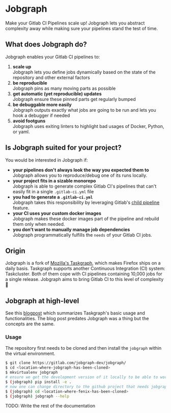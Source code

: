 # Jobgraph

Make your Gitlab CI Pipelines scale up! Jobgraph lets you abstract complexity away while making sure your pipelines stand the test of time.

## What does Jobgraph do?

Jobgraph enables your Gitlab CI pipelines to:
 1. **scale up**  
 Jobgraph lets you define jobs dynamically based on the state of the repository and other external factors
 1. **be reproducible**  
 Jobgraph pins as many moving parts as possible
 1. **get automatic (yet reproducible) updates**  
 Jobgraph ensure these pinned parts get regularly bumped
 1. **be debuggable more easily**  
 Jobgraph outputs exactly what jobs are going to be run and lets you hook a debugger if needed
 1. **avoid footguns**  
 Jobgraph uses exiting linters to highlight bad usages of Docker, Python, or yaml.

## Is Jobgraph suited for your project?

You would be interested in Jobgraph if:
 * **your pipelines don't always look the way you expected them to**  
 Jobgraph allows you to reproduce/debug one of its runs locally.
 * **your project fits in a sizable monorepo**  
 Jobgraph is able to generate complex Gitlab CI's pipelines that can't easily fit in a single `.gitlab-ci.yml` file
 * **you had to generate a `.gitlab-ci.yml`**  
 Jobgraph takes this responsibility by leveraging Gitlab's [child pipeline](https://docs.gitlab.com/ee/ci/pipelines/parent_child_pipelines.html) feature.
 * **your CI uses your custom docker images**  
 Jobgraph makes these docker images part of the pipeline and rebuild them only when needed.
 * **you don't want to manually manage job dependencies**  
 Jobgraph programmatically fulfills the `needs` of your Gitlab CI jobs.

## Origin

Jobgraph is a fork of [Mozilla's Taskgraph](https://hg.mozilla.org/ci/taskgraph/), which makes Firefox ships on a daily basis. Taskgraph supports another Continuous Integration (CI) system: Taskcluster. Both of them cope with CI pipelines containing 10,000 jobs for a single release. Jobgraph aims to bring Gitlab CI to this level of complexity 🙂

## Jobgraph at high-level


See this [blogpost](https://johanlorenzo.github.io/blog/2019/10/24/taskgraph-is-now-deployed-to-the-biggest-mozilla-mobile-projects.html) which summarizes Taskgraph's basic usage and functionalities. The blog post predates Jobgraph was a thing but the concepts are the same.

### Usage

The repository first needs to be cloned and then install the ``jobgraph``
within the virtual environment.

```sh
$ git clone https://gitlab.com/jobgraph-dev/jobgraph/
$ cd <location-where-jobgraph-has-been-cloned>
$ mkvirtualenv jobgraph
# ensure we get the development version of it locally to be able to work with it
$ (jobgraph) pip install -e .
# now one can change directory to the github project that needs jobgraph, e.g. Fenix
$ (jobgraph) cd <location-where-fenix-has-been-cloned>
$ (jobgraph) jobgraph --help
```

TODO: Write the rest of the documentation

